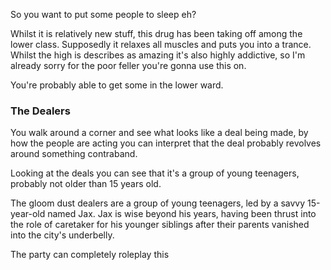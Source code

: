 So you want to put some people to sleep eh?

Whilst it is relatively new stuff, this drug has been taking off among the lower class. Supposedly it relaxes all muscles and puts you into a trance. Whilst the high is describes as amazing it's also highly addictive, so I'm already sorry for the poor feller you're gonna use this on. 

You're probably able to get some in the lower ward.




### The Dealers
You walk around a corner and see what looks like a deal being made, by how the people are acting you can interpret that the deal probably revolves around something contraband. 

Looking at the deals you can see that it's a group of young teenagers, probably not older than 15 years old.

The gloom dust dealers are a group of young teenagers, led by a savvy 15-year-old named Jax. Jax is wise beyond his years, having been thrust into the role of caretaker for his younger siblings after their parents vanished into the city's underbelly. 

The party can completely roleplay this